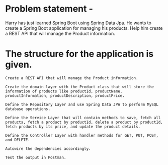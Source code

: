 # Problem statement - 

Harry has just learned Spring Boot using Spring Data Jpa. He wants to create a Spring Boot application for managing his products. Help him create a REST API that will manage the Product information.

# The structure for the application is given. 

    Create a REST API that will manage the Product information. 

    Create the domain layer with the Product class that will store the information of products like productId, productName, productInformation, productDescription, productPrice. 
    
    Define the Repository Layer and use Spring Data JPA to perform MySQL database operations.

    Define the Service Layer that will contain methods to save, fetch all products, fetch a product by productId, delete a product by productId, fetch products by its price, and update the product details.

    Define the Controller Layer with handler methods for GET, PUT, POST, and DELETE. 
    
    Autowire the dependencies accordingly. 

    Test the output in Postman. 